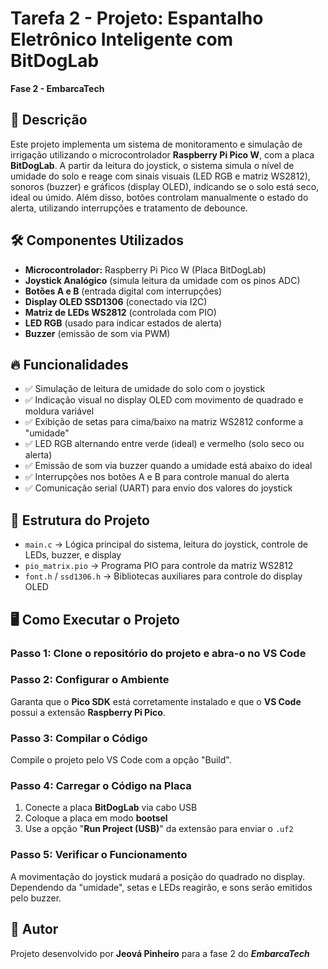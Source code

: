 # Tarefa 2 - Projeto: Espantalho Eletrônico Inteligente com BitDogLab  
**Fase 2 - EmbarcaTech**

## 📌 Descrição  
Este projeto implementa um sistema de monitoramento e simulação de irrigação utilizando o microcontrolador **Raspberry Pi Pico W**, com a placa **BitDogLab**. A partir da leitura do joystick, o sistema simula o nível de umidade do solo e reage com sinais visuais (LED RGB e matriz WS2812), sonoros (buzzer) e gráficos (display OLED), indicando se o solo está seco, ideal ou úmido. Além disso, botões controlam manualmente o estado do alerta, utilizando interrupções e tratamento de debounce.

## 🛠️ Componentes Utilizados  
- **Microcontrolador:** Raspberry Pi Pico W (Placa BitDogLab)  
- **Joystick Analógico** (simula leitura da umidade com os pinos ADC)  
- **Botões A e B** (entrada digital com interrupções)  
- **Display OLED SSD1306** (conectado via I2C)  
- **Matriz de LEDs WS2812** (controlada com PIO)  
- **LED RGB** (usado para indicar estados de alerta)  
- **Buzzer** (emissão de som via PWM)

## 🔥 Funcionalidades  
- ✅ Simulação de leitura de umidade do solo com o joystick  
- ✅ Indicação visual no display OLED com movimento de quadrado e moldura variável  
- ✅ Exibição de setas para cima/baixo na matriz WS2812 conforme a "umidade"  
- ✅ LED RGB alternando entre verde (ideal) e vermelho (solo seco ou alerta)  
- ✅ Emissão de som via buzzer quando a umidade está abaixo do ideal  
- ✅ Interrupções nos botões A e B para controle manual do alerta  
- ✅ Comunicação serial (UART) para envio dos valores do joystick  

## 📄 Estrutura do Projeto  
- `main.c` → Lógica principal do sistema, leitura do joystick, controle de LEDs, buzzer, e display  
- `pio_matrix.pio` → Programa PIO para controle da matriz WS2812  
- `font.h` / `ssd1306.h` → Bibliotecas auxiliares para controle do display OLED

## 🖥️ Como Executar o Projeto  

### Passo 1: Clone o repositório do projeto e abra-o no VS Code

### Passo 2: Configurar o Ambiente  
Garanta que o **Pico SDK** está corretamente instalado e que o **VS Code** possui a extensão **Raspberry Pi Pico**.

### Passo 3: Compilar o Código  
Compile o projeto pelo VS Code com a opção "Build".

### Passo 4: Carregar o Código na Placa  
1. Conecte a placa **BitDogLab** via cabo USB  
2. Coloque a placa em modo **bootsel**  
3. Use a opção "**Run Project (USB)**" da extensão para enviar o `.uf2`

### Passo 5: Verificar o Funcionamento  
A movimentação do joystick mudará a posição do quadrado no display. Dependendo da "umidade", setas e LEDs reagirão, e sons serão emitidos pelo buzzer.

## 📌 Autor  
Projeto desenvolvido por **Jeová Pinheiro** para a fase 2 do ***EmbarcaTech***
